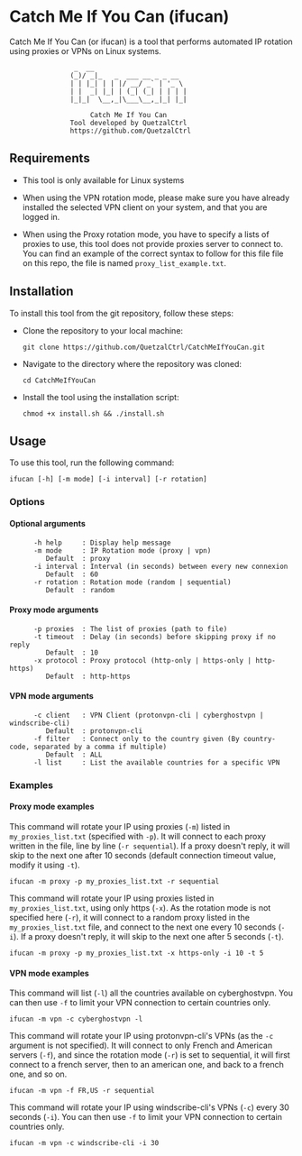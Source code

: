# Catch Me If You Can (ifucan)

Catch Me If You Can (or ifucan) is a tool that performs automated IP rotation using proxies or VPNs on Linux systems.
```
                _  __                       
               (_)/ _|_   _  ___ __ _ _ __  
               | | |_| | | |/ __/ _` | '_ \ 
               | |  _| |_| | (_| (_| | | | |
               |_|_|  \__,_|\___\__,_|_| |_|

                    Catch Me If You Can               
               Tool developed by QuetzalCtrl
               https://github.com/QuetzalCtrl

```

## Requirements

- This tool is only available for Linux systems

- When using the VPN rotation mode, please make sure you have already installed the selected VPN client on your system, and that you are logged in.

- When using the Proxy rotation mode, you have to specify a lists of proxies to use, this tool does not provide proxies server to connect to. You can find an example of the correct syntax to follow for this file file on this repo, the file is named `proxy_list_example.txt`.

## Installation

To install this tool from the git repository, follow these steps:

- Clone the repository to your local machine:

  ```git clone https://github.com/QuetzalCtrl/CatchMeIfYouCan.git```

- Navigate to the directory where the repository was cloned:

  `cd CatchMeIfYouCan`

- Install the tool using the installation script:

  `chmod +x install.sh && ./install.sh`

## Usage

To use this tool, run the following command:

`ifucan [-h] [-m mode] [-i interval] [-r rotation]`

### Options

#### Optional arguments
```
      -h help     : Display help message
      -m mode     : IP Rotation mode (proxy | vpn)
         Default  : proxy
      -i interval : Interval (in seconds) between every new connexion
         Default  : 60
      -r rotation : Rotation mode (random | sequential)
         Default  : random
 ```

 #### Proxy mode arguments
```
      -p proxies  : The list of proxies (path to file)
      -t timeout  : Delay (in seconds) before skipping proxy if no reply
         Default  : 10
      -x protocol : Proxy protocol (http-only | https-only | http-https)
         Default  : http-https
 ```

 #### VPN mode arguments
```
      -c client   : VPN Client (protonvpn-cli | cyberghostvpn | windscribe-cli)
         Default  : protonvpn-cli
      -f filter   : Connect only to the country given (By country-code, separated by a comma if multiple)
         Default  : ALL
      -l list     : List the available countries for a specific VPN
 ```

### Examples

#### Proxy mode examples

This command will rotate your IP using proxies (`-m`) listed in `my_proxies_list.txt` (specified with `-p`). It will connect to each proxy written in the file, line by line (`-r sequential`). If a proxy doesn't reply, it will skip to the next one after 10 seconds (default connection timeout value, modify it using `-t`).

`ifucan -m proxy -p my_proxies_list.txt -r sequential`

This command will rotate your IP using proxies listed in `my_proxies_list.txt`, using only https (`-x`). As the rotation mode is not specified here (`-r`), it will connect to a random proxy listed in the `my_proxies_list.txt` file, and connect to the next one every 10 seconds (`-i`). If a proxy doesn't reply, it will skip to the next one after 5 seconds (`-t`).

`ifucan -m proxy -p my_proxies_list.txt -x https-only -i 10 -t 5`

#### VPN mode examples

This command will list (`-l`) all the countries available on cyberghostvpn. You can then use `-f` to limit your VPN connection to certain countries only.

`ifucan -m vpn -c cyberghostvpn -l`

This command will rotate your IP using protonvpn-cli's VPNs (as the `-c` argument is not specified).
It will connect to only French and American servers (`-f`), and since the rotation mode (`-r`) is set to sequential, it will first connect to a french server, then to an american one, and back to a french one, and so on.

`ifucan -m vpn -f FR,US -r sequential`

This command will rotate your IP using windscribe-cli's VPNs (`-c`) every 30 seconds (`-i`). You can then use `-f` to limit your VPN connection to certain countries only.

`ifucan -m vpn -c windscribe-cli -i 30`

